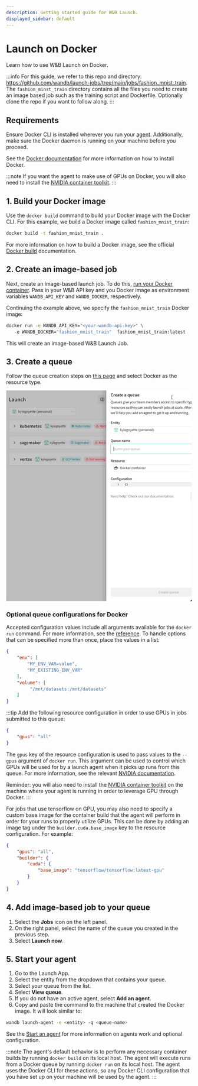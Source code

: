 ```yaml
---
description: Getting started guide for W&B Launch.
displayed_sidebar: default
---
```


# Launch on Docker

Learn how to use W&B Launch on Docker.

:::info
For this guide, we refer to this repo and directory: https://github.com/wandb/launch-jobs/tree/main/jobs/fashion_mnist_train. The `fashion_minst_train` directory contains all the files you need to create an image based job such as the training script and Dockerfile. Optionally clone the repo if you want to follow along.
:::
## Requirements
Ensure Docker CLI is installed wherever you run your [agent](run-agent.md). Additionally, make sure the Docker daemon is running on your machine before you proceed. 

See the [Docker documentation](https://docs.docker.com/get-docker/) for more information on how to install Docker.

:::note
If you want the agent to make use of GPUs on Docker, you will also need to install the [NVIDIA container toolkit](https://docs.nvidia.com/datacenter/cloud-native/container-toolkit/install-guide.html).
:::


## 1. Build your Docker image
Use the `docker build` command to build your Docker image with the Docker CLI.  For this example, we build a Docker image called `fashion_mnist_train`:

```bash
docker build -t fashion_mnist_train .
```

For more information on how to build a Docker image, see the official [Docker build](https://docs.docker.com/engine/reference/commandline/build/) documentation.
## 2. Create an image-based job
Next, create an image-based launch job. To do this, [run your Docker container](https://docs.docker.com/engine/reference/commandline/run/). Pass in your W&B API key and you Docker image as environment variables `WANDB_API_KEY` and `WANDB_DOCKER`, respectively.

Continuing the example above, we specify the `fashion_mnist_train` Docker image:

```bash
docker run -e WANDB_API_KEY="<your-wandb-api-key>" \ 
   -e WANDB_DOCKER="fashion_mnist_train"  fashion_mnist_train:latest
```

This will create an image-based W&B Launch Job. 

## 3. Create a queue
Follow the queue creation steps on [this page](../launch/create-queue.md) and select Docker as the resource type.

![](/images/launch/create-queue.gif)


### Optional queue configurations for Docker
Accepted configuration values include all arguments available for the `docker run` command. For more information, see the [reference](https://docs.docker.com/engine/reference/commandline/run). To handle options that can be specified more than once, place the values in a list:

```json
{
    "env": [
        "MY_ENV_VAR=value",
        "MY_EXISTING_ENV_VAR"
    ],
    "volume": [
         "/mnt/datasets:/mnt/datasets"
    ]
}
```

:::tip
Add the following resource configuration in order to use GPUs in jobs submitted to this queue:

```json
{
    "gpus": "all"
}
```

The `gpus` key of the resource configuration is used to pass values to the `--gpus` argument of `docker run`. This argument can be used to control which GPUs will be used for by a launch agent when it picks up runs from this queue. For more information, see the relevant [NVIDIA documentation](https://docs.nvidia.com/datacenter/cloud-native/container-toolkit/user-guide.html#gpu-enumeration).

Reminder: you will also need to install the [NVIDIA container toolkit](https://docs.nvidia.com/datacenter/cloud-native/container-toolkit/install-guide.html) on the machine where your agent is running in order to leverage GPU through Docker.
:::


<!-- TODO: put this in a technical FAQ or in the queue docs -->
For jobs that use tensorflow on GPU, you may also need to specify a custom base image for the container build that the agent will perform in order for your runs to properly utilize GPUs. This can be done by adding an image tag under the `builder.cuda.base_image` key to the resource configuration. For example:

```json
{
    "gpus": "all",
    "builder": {
        "cuda": {
            "base_image": "tensorflow/tensorflow:latest-gpu"
        }
    }
}
```


## 4. Add image-based job to your queue
1. Select the **Jobs** icon on the left panel. 
2. On the right panel, select the name of the queue you created in the previous step. 
3. Select **Launch now**.


## 5. Start your agent
1. Go to the Launch App. 
2. Select the entity from the dropdown that contains your queue.
3. Select your queue from the list. 
4. Select **View queue**.
5. If you do not have an active agent, select **Add an agent**. 
6. Copy and paste the command to the machine that created the Docker image. It will look similar to:

```bash
wandb launch-agent -e <entity> -q <queue-name>
```
See the [Start an agent](./run-agent.md) for more information on agents work and optional configuration.

:::note
The agent's default behavior is to perform any necessary container builds by running `docker build` on its local host. The agent will execute runs from a Docker queue by running `docker run` on its local host. The agent uses the Docker CLI for these actions, so any Docker CLI configuration that you have set up on your machine will be used by the agent.
:::
